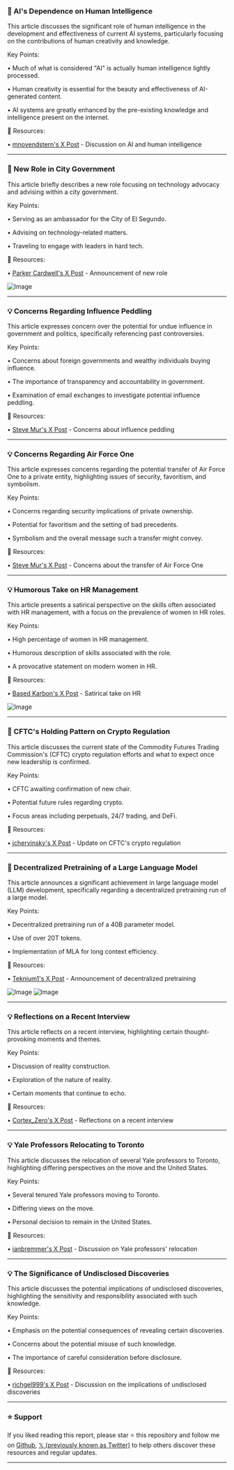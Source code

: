 ### 🤖 AI's Dependence on Human Intelligence

This article discusses the significant role of human intelligence in the development and effectiveness of current AI systems, particularly focusing on the contributions of human creativity and knowledge.

Key Points:

• Much of what is considered "AI" is actually human intelligence lightly processed.


•  Human creativity is essential for the beauty and effectiveness of AI-generated content.


• AI systems are greatly enhanced by the pre-existing knowledge and intelligence present on the internet.


🔗 Resources:

• [mnovendstern's X Post](https://x.com/mnovendstern/status/1922821563860005132) - Discussion on AI and human intelligence


---

### 🚀  New Role in City Government

This article briefly describes a new role focusing on technology advocacy and advising within a city government.

Key Points:

•  Serving as an ambassador for the City of El Segundo.


•  Advising on technology-related matters.


•  Traveling to engage with leaders in hard tech.


🔗 Resources:

• [Parker Cardwell's X Post](https://x.com/MorganBarrettX/status/1922693496588337301) - Announcement of new role


![Image](https://pbs.twimg.com/media/Gq7HKDLXkAEkjWv?format=jpg&name=medium)


---

### 💡 Concerns Regarding Influence Peddling

This article expresses concern over the potential for undue influence in government and politics, specifically referencing past controversies.

Key Points:

•  Concerns about foreign governments and wealthy individuals buying influence.


•  The importance of transparency and accountability in government.


•  Examination of email exchanges to investigate potential influence peddling.


🔗 Resources:

• [Steve Mur's X Post](https://x.com/stevemur/status/1922815394051653985) - Concerns about influence peddling


---

### 💡 Concerns Regarding Air Force One

This article expresses concerns regarding the potential transfer of Air Force One to a private entity, highlighting issues of security, favoritism, and symbolism.

Key Points:

•  Concerns regarding security implications of private ownership.


•  Potential for favoritism and the setting of bad precedents.


•  Symbolism and the overall message such a transfer might convey.


🔗 Resources:

• [Steve Mur's X Post](https://x.com/stevemur/status/1922816729664684272) - Concerns about the transfer of Air Force One


---

### 💡  Humorous Take on HR Management

This article presents a satirical perspective on the skills often associated with HR management, with a focus on the prevalence of women in HR roles.

Key Points:

•  High percentage of women in HR management.


•  Humorous description of skills associated with the role.


•  A provocative statement on modern women in HR.



🔗 Resources:

• [Based Karbon's X Post](https://x.com/basedkarbon/status/1922339342241997200) - Satirical take on HR


![Image](https://pbs.twimg.com/media/Gq2FcXOXMAAttQA?format=jpg&name=small)


---

### 🤖  CFTC's Holding Pattern on Crypto Regulation

This article discusses the current state of the Commodity Futures Trading Commission's (CFTC) crypto regulation efforts and what to expect once new leadership is confirmed.

Key Points:

•  CFTC awaiting confirmation of new chair.


•  Potential future rules regarding crypto.


•  Focus areas including perpetuals, 24/7 trading, and DeFi.



🔗 Resources:

• [jchervinsky's X Post](https://x.com/jchervinsky/status/1922731239225667939) - Update on CFTC's crypto regulation


---

### 🤖  Decentralized Pretraining of a Large Language Model

This article announces a significant achievement in large language model (LLM) development, specifically regarding a decentralized pretraining run of a large model.

Key Points:

•  Decentralized pretraining run of a 40B parameter model.


•  Use of over 20T tokens.


•  Implementation of MLA for long context efficiency.


🔗 Resources:

• [Teknium1's X Post](https://x.com/Teknium1/status/1922778056290419166) - Announcement of decentralized pretraining


![Image](https://pbs.twimg.com/media/Gq8TS_MaAAA2xm7?format=jpg&name=900x900)
![Image](https://pbs.twimg.com/media/Gq7on-fXUAAxBwK?format=jpg&name=240x240)


---

### 💡  Reflections on a Recent Interview

This article reflects on a recent interview, highlighting certain thought-provoking moments and themes.

Key Points:

•  Discussion of reality construction.


•  Exploration of the nature of reality.


•  Certain moments that continue to echo.


🔗 Resources:

• [Cortex_Zero's X Post](https://x.com/Cortex_Zero/status/1922731726830207448) - Reflections on a recent interview


---

### 💡  Yale Professors Relocating to Toronto

This article discusses the relocation of several Yale professors to Toronto, highlighting differing perspectives on the move and the United States.

Key Points:

•  Several tenured Yale professors moving to Toronto.


•  Differing views on the move.


•  Personal decision to remain in the United States.


🔗 Resources:

• [ianbremmer's X Post](https://x.com/ianbremmer/status/1922765133329371217) - Discussion on Yale professors' relocation


---

### 💡  The Significance of Undisclosed Discoveries

This article discusses the potential implications of undisclosed discoveries, highlighting the sensitivity and responsibility associated with such knowledge.

Key Points:

•  Emphasis on the potential consequences of revealing certain discoveries.


•  Concerns about the potential misuse of such knowledge.


•  The importance of careful consideration before disclosure.


🔗 Resources:

• [richgel999's X Post](https://x.com/richgel999/status/1922806645505376574) - Discussion on the implications of undisclosed discoveries


---

### ⭐️ Support

If you liked reading this report, please star ⭐️ this repository and follow me on [Github](https://github.com/Drix10), [𝕏 (previously known as Twitter)](https://x.com/DRIX_10_) to help others discover these resources and regular updates.

---